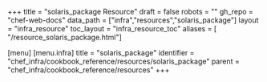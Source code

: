 +++
title = "solaris_package Resource"
draft = false
robots = ""
gh_repo = "chef-web-docs"
data_path = ["infra","resources","solaris_package"]
layout = "infra_resource"
toc_layout = "infra_resource_toc"
aliases = [ "/resource_solaris_package.html"]

[menu]
  [menu.infra]
    title = "solaris_package"
    identifier = "chef_infra/cookbook_reference/resources/solaris_package"
    parent = "chef_infra/cookbook_reference/resources"
+++

<!-- The contents of this page are automatically generated from the solaris_package.yaml file in the data directory. -->
<!-- To suggest a change, edit the https://github.com/chef/chef/blob/main/lib/chef/resource/solaris_package.rb file
      and submit a pull request to the https://github.com/chef/chef repository. -->
